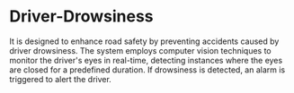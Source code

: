 # Driver-Drowsiness
It is designed to enhance road safety by preventing accidents caused by driver drowsiness. The system employs computer vision techniques to monitor the driver's eyes in real-time, detecting instances where the eyes are closed for a predefined duration. If drowsiness is detected, an alarm is triggered to alert the driver.
